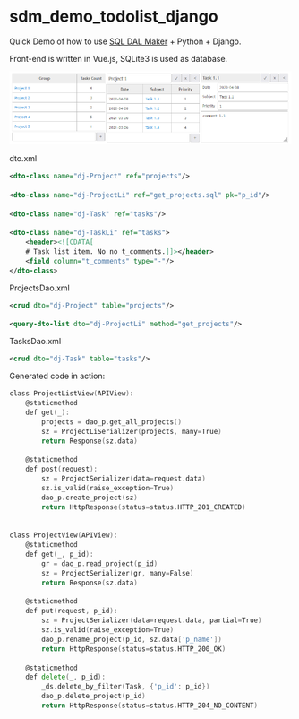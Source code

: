 # sdm_demo_todolist_django
Quick Demo of how to use [SQL DAL Maker](https://github.com/panedrone/sqldalmaker) + Python + Django.

Front-end is written in Vue.js, SQLite3 is used as database.

![demo-go.png](demo-go.png)

dto.xml
```xml
<dto-class name="dj-Project" ref="projects"/>

<dto-class name="dj-ProjectLi" ref="get_projects.sql" pk="p_id"/>

<dto-class name="dj-Task" ref="tasks"/>

<dto-class name="dj-TaskLi" ref="tasks">
    <header><![CDATA[
    # Task list item. No no t_comments.]]></header>
    <field column="t_comments" type="-"/>
</dto-class>
```
ProjectsDao.xml
```xml
<crud dto="dj-Project" table="projects"/>

<query-dto-list dto="dj-ProjectLi" method="get_projects"/>
```
TasksDao.xml
```xml
<crud dto="dj-Task" table="tasks"/>
```
Generated code in action:
```go
class ProjectListView(APIView):
    @staticmethod
    def get(_):
        projects = dao_p.get_all_projects()
        sz = ProjectLiSerializer(projects, many=True)
        return Response(sz.data)
    
    @staticmethod
    def post(request):
        sz = ProjectSerializer(data=request.data)
        sz.is_valid(raise_exception=True)
        dao_p.create_project(sz)
        return HttpResponse(status=status.HTTP_201_CREATED)


class ProjectView(APIView):
    @staticmethod
    def get(_, p_id):
        gr = dao_p.read_project(p_id)
        sz = ProjectSerializer(gr, many=False)
        return Response(sz.data)
    
    @staticmethod
    def put(request, p_id):
        sz = ProjectSerializer(data=request.data, partial=True)
        sz.is_valid(raise_exception=True)
        dao_p.rename_project(p_id, sz.data['p_name'])
        return HttpResponse(status=status.HTTP_200_OK)
    
    @staticmethod
    def delete(_, p_id):
        _ds.delete_by_filter(Task, {'p_id': p_id})
        dao_p.delete_project(p_id)
        return HttpResponse(status=status.HTTP_204_NO_CONTENT)
```